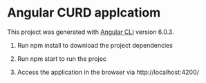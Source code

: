 # Angular CURD applcatiom

This project was generated with [Angular CLI](https://github.com/angular/angular-cli) version 6.0.3.

1. Run npm install to download the project dependencies

2. Run npm start to run the projec

3. Access the application in the browser via http://localhost:4200/

